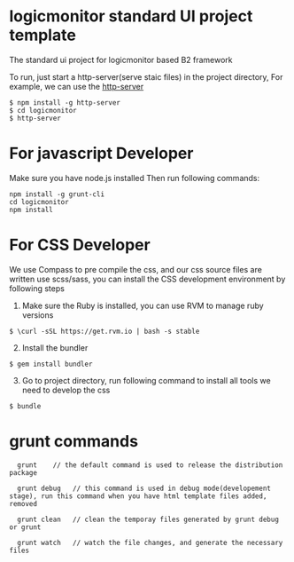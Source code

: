 logicmonitor standard UI project template
============

The standard ui project for logicmonitor based B2 framework

To run, just start a http-server(serve staic files) in the project directory, For example, we can use the [http-server](https://github.com/nodeapps/http-server)

```
$ npm install -g http-server
$ cd logicmonitor
$ http-server
```


For javascript Developer
============
Make sure you have node.js installed
Then run following commands:

```
npm install -g grunt-cli
cd logicmonitor
npm install
```

For CSS Developer
============
We use Compass to pre compile the css, and our css source files are written use scss/sass, you can install the CSS development environment by following steps

1. Make sure the Ruby is installed, you can use RVM to manage ruby versions

```
$ \curl -sSL https://get.rvm.io | bash -s stable
```

2. Install the bundler

```
$ gem install bundler
```

3. Go to project directory, run following command to install all tools we need to develop the css

```
$ bundle
```


grunt commands
=============

```
  grunt    // the default command is used to release the distribution package
```

```
  grunt debug   // this command is used in debug mode(developement stage), run this command when you have html template files added, removed
```

```
  grunt clean   // clean the temporay files generated by grunt debug or grunt
```

```
  grunt watch   // watch the file changes, and generate the necessary files
```

